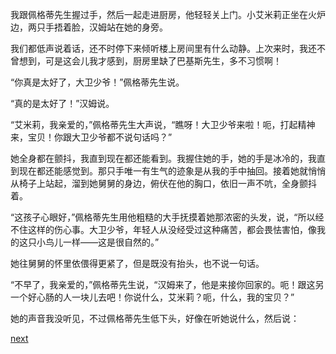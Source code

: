 
我跟佩格蒂先生握过手，然后一起走进厨房，他轻轻关上门。小艾米莉正坐在火炉边，两只手捂着脸，汉姆站在她的身旁。

我们都低声说着话，还不时停下来倾听楼上房间里有什么动静。上次来时，我还不曾想到，可是这会儿我才感到，厨房里缺了巴基斯先生，多不习惯啊！

“你真是太好了，大卫少爷！”佩格蒂先生说。

“真的是太好了！”汉姆说。

“艾米莉，我亲爱的，”佩格蒂先生大声说，“瞧呀！大卫少爷来啦！呃，打起精神来，宝贝！你跟大卫少爷都不说句话吗？”

她全身都在颤抖，我直到现在都还能看到。我握住她的手，她的手是冰冷的，我直到现在都还能感觉到。那只手唯一有生气的迹象是从我的手中抽回。接着她就悄悄从椅子上站起，溜到她舅舅的身边，俯伏在他的胸口，依旧一声不吭，全身颤抖着。

“这孩子心眼好，”佩格蒂先生用他粗糙的大手抚摸着她那浓密的头发，说，“所以经不住这样的伤心事。大卫少爷，年轻人从没经受过这种痛苦，都会畏怯害怕，像我的这只小鸟儿一样——这是很自然的。”

她往舅舅的怀里依偎得更紧了，但是既没有抬头，也不说一句话。

“不早了，我亲爱的，”佩格蒂先生说，“汉姆来了，他是来接你回家的。呃！跟这另一个好心肠的人一块儿去吧！你说什么，艾米莉？呃，什么，我的宝贝？”

她的声音我没听见，不过佩格蒂先生低下头，好像在听她说什么，然后说：

[next](page396.md)